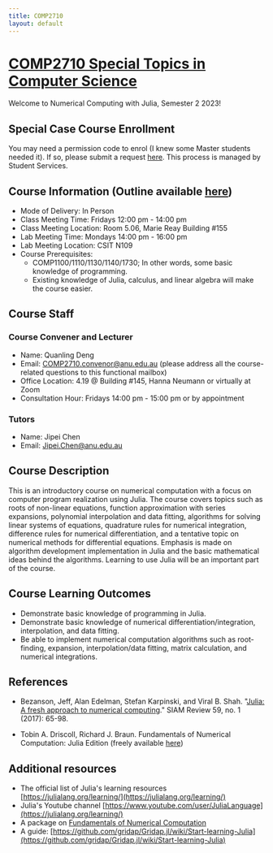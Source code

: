 ```yaml
---
title: COMP2710
layout: default
---
```


# [COMP2710 Special Topics in Computer Science](https://programsandcourses.anu.edu.au/2023/course/comp2710) 

Welcome to Numerical Computing with Julia, Semester 2 2023!

## Special Case Course Enrollment 

You may need a permission code to enrol (I knew some Master students needed it). If so, please submit a request [here](https://cecc.anu.edu.au/current-students/program-management/enrolling-cecc-courses). This process is managed by Student Services.

## Course Information (Outline available [here](https://quanlingdeng.github.io/CompJulia.pdf))

- Mode of Delivery: In Person
- Class Meeting Time: Fridays 12:00 pm - 14:00 pm
- Class Meeting Location: Room 5.06, Marie Reay Building #155
- Lab Meeting Time: Mondays 14:00 pm - 16:00 pm
- Lab Meeting Location: CSIT N109
- Course Prerequisites:
  - COMP1100/1110/1130/1140/1730; In other words, some basic knowledge of programming.
  - Existing knowledge of Julia, calculus, and linear algebra will make the course easier.


## Course Staff

### Course Convener and Lecturer

- Name: Quanling Deng
- Email: COMP2710.convenor@anu.edu.au (please address all the course-related questions to this functional mailbox)
- Office Location: 4.19 @ Building #145, Hanna Neumann or virtually at Zoom
- Consultation Hour: Fridays 14:00 pm - 15:00 pm or by appointment

### Tutors

- Name: Jipei Chen
- Email: Jipei.Chen@anu.edu.au

## Course Description

This is an introductory course on numerical computation with a focus on computer program realization using Julia. The course covers topics such as roots of non-linear equations, function approximation with series expansions, polynomial interpolation and data fitting, algorithms for solving linear systems of equations, quadrature rules for numerical integration, difference rules for numerical differentiation, and a tentative topic on numerical methods for differential equations. Emphasis is made on algorithm development implementation in Julia and the basic mathematical ideas behind the algorithms. Learning to use Julia will be an important part of the course.

## Course Learning Outcomes

- Demonstrate basic knowledge of programming in Julia.
- Demonstrate basic knowledge of numerical differentiation/integration, interpolation, and data fitting.
- Be able to implement numerical computation algorithms such as root-finding, expansion, interpolation/data fitting, matrix calculation, and numerical integrations.

## References

- Bezanson, Jeff, Alan Edelman, Stefan Karpinski, and Viral B. Shah. "[Julia: A fresh approach to numerical computing](https://julialang.org/assets/research/julia-fresh-approach-BEKS.pdf)." SIAM Review 59, no. 1 (2017): 65-98. 

- Tobin A. Driscoll, Richard J. Braun. Fundamentals of Numerical Computation: Julia Edition (freely available [here](https://tobydriscoll.net/fnc-julia/frontmatter.html))

## Additional resources
- The official list of Julia's learning resources [https://julialang.org/learning/](https://julialang.org/learning/)
- Julia's Youtube channel [https://www.youtube.com/user/JuliaLanguage](https://julialang.org/learning/)
- A package on [Fundamentals of Numerical Computation](https://github.com/fncbook/FundamentalsNumericalComputation.jl)
- A guide: [https://github.com/gridap/Gridap.jl/wiki/Start-learning-Julia](https://github.com/gridap/Gridap.jl/wiki/Start-learning-Julia)

